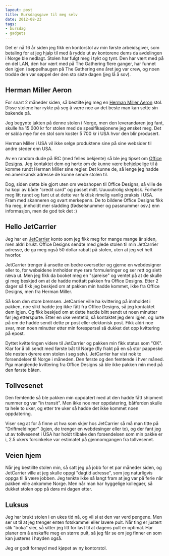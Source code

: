 ```yaml
---
layout: post
title: Bursdagsgave til meg selv
date: 2012-08-23
tags:
- bursdag
- gadgets
---
```


Det er nå 16 år siden jeg fikk en kontorstol av min første arbeidsgiver, som 
betaling for at jeg hjalp til med å rydde ut av kontorene dems da avdelingen i 
Norge ble nedlagt. Stolen har fulgt meg i tykt og tynt. Den har vært med på en
del LAN, den har vært med på The Gathering flere ganger, har funnet den igjen i
søppelhaugen på The Gathering ene året jeg var crew, og noen trodde den var 
søppel der den sto siste dagen (jeg lå å sov).

## Herman Miller Aeron

For snart 2 måneder siden, så bestilte jeg meg en 
[Herman Miller Aeron](http://www.hermanmiller.com/products/seating/work-chairs/aeron-chairs.html)
stol.
Disse stolene har rykte på seg å være noe av det beste man kan sette sin
bakende på. 

Jeg begynte jakten på denne stolen i Norge, men den leverandøren
jeg fant, skulle ha 15 000 kr for stolen med de spesifikasjonene jeg ønsket
meg. Det er sabla mye for en stol som koster 5 700 kr i USA hvor den blir
produsert. 

Herman Miller i USA vil ikke selge produktene sine på sine websider
til andre steder enn USA. 

Av en random dude på IRC (med felles bekjente) så 
ble jeg tipset om [Office Designs](http://www.officedesigns.com/). Jeg 
kontaktet dem og hørte om de kunne være behjelpelige til å komme rundt Herman
Miller sine regler. Det kunne de, så lenge jeg hadde en amerikansk adresse de
kunne sende stolen til.

Dog, siden dette ble gjort uten om webshopen til Office Designs, så ville de ha
kopi av både "credit card" og passet mitt. Uuuuutrolig skeptisk. Forhørte meg
litt rundt og fant ut at dette var faktisk rimelig vanlig praksis i USA. Fram 
med skanneren og svart merkepenn. De to bildene Office Designs fikk fra meg, 
innholdt mer sladding (fødselsnummer og passnummer osv.) enn informasjon, men
de god tok det :)

## Hello JetCarrier

Jeg har en [JetCarrier](https://www.jetcarrier.com/) konto som jeg fikk meg for
mange mange år siden, men aldri brukt. Office Designs sendte med glede stolen 
til min JetCarrier adresse, de ga meg også 50 dollar rabatt på stolen, uten at 
jeg vet helt hvorfor.

JetCarrier trenger å ansette en bedre oversetter og gjerne en webdesigner eller
to, for websidene innholder mye rare formuleringer og ser rett og slett ræva
ut. Men jeg fikk da booket meg en "sjøreise" og ventet på at de skulle gi meg 
beskjed om at de hadde mottatt pakken fra Office Designs. Etter 2 dager så fikk
jeg beskjed om at pakken min hadde kommet, ikke fra Office Designs, men fra 
Herman Miller.

Så kom den store bremsen. JetCarrier ville ha kvittering på innholdet i pakken,
noe slikt hadde jeg ikke fått fra Office Designs, så jeg kontaktet dem igjen.
Og fikk beskjed om at dette hadde blitt sendt ut noen minutter før jeg 
etterspurte. Etter en uke ventetid, så kontaktet jeg dem igjen, og lurte på om
de hadde sendt dette pr post eller elektonisk post. Fikk aldri noe svar, men 
noen minutter etter min forespørsel så dukket det opp kvittering på epost.

Dyttet kvitteringen videre til JetCarrier og pakken min fikk status som "OK".
Klar for å bli sendt med første båt til Norge (fly frakt på en så stor 
pappeske ble nesten dyrere enn stolen i seg selv). JetCarrier har vist nok to
forsendelser til Norge i måneden. Den første og den femtende i hver måned. Pga
manglende kvittering fra Office Designs så ble ikke pakken min med på den 
første båten.

## Tollvesenet

Den femtende så ble pakken min oppdatert med at den hadde fått shipment nummer
og var "in transit". Men ikke noe mer oppdatering, båtferden skulle ta hele to
uker, og etter tre uker så hadde det ikke kommet noen oppdatering.

Viser seg at for å finne ut hva som skjer hos JetCarrier så må man titte på
"Driftmeldinger" (igjen, de trenger en webdesinger eller to), og der fant jeg
ut av tollvesenet i USA har holdt tilbake den forsendelsen som min pakke er i,
2.5 ukers forsinkelse var estimatet på gjennomgangen fra tollvesenet.

## Veien hjem

Når jeg bestillte stolen min, så satt jeg på jobb for et par måneder siden,
og JetCarrier ville at jeg skulle oppgi "dagtid adresse", som jeg naturligvis
oppga til å være jobben. Jeg tenkte ikke så langt fram at jeg var på ferie når
pakken ville ankomme Norge. Men når man har hyggelige kollegaer, så dukket
stolen opp på døra mi dagen etter.

## Luksus

Jeg har brukt stolen i en ukes tid nå, og vil si at den var verd pengene. Men
ser ut til at jeg trenger enten fotskammel eller lavere pult. Når ting er
justert slik "boka" sier, så sitter jeg litt for lavt til at dagens pult
er optimal. Har planer om å anskaffe meg en større pult, så jeg får se om
jeg finner en som kan justeres i høyden også.

Jeg er godt fornøyd med kjøpet av ny kontorstol. 
